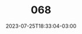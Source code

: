 ---
title: "068"
date: 2023-07-25T18:33:04-03:00
draft: false
autorias: ["Gabriela Momberg, Guilherme Vieira"]
plataformas: ["Nodebox 3"]
descricao: "Atribui para cada caractere único do nome por extenso dos números de 1 a 100 um valor númerico. A partir desse mapa de caracteres e valores desenha um gráfico para cada valor da contagem."
autorias_url: ["https://www.instagram.com/g.r.a.n.u.l.a.r", "https://guilhermevieira.info"]
url: "/formas/068"
---